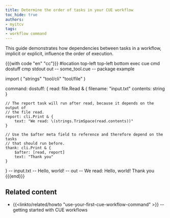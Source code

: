 ```yaml
---
title: Determine the order of tasks in your CUE workflow
toc_hide: true
authors:
- myitcv
tags:
- workflow command
---
```


This guide demonstrates how dependencies between tasks in a workflow, implicit
or explicit, influence the order of execution.

{{{with code "en" "cc"}}}
#location top-left top-left bottom
exec cue cmd dostuff
cmp stdout out
-- some_tool.cue --
package example

import (
	"strings"
	"tool/cli"
	"tool/file"
)

command: dostuff: {
	read: file.Read & {
		filename: "input.txt"
		contents: string
	}

	// The report task will run after read, because it depends on the output of
	// the file read.
	report: cli.Print & {
		text: "We read: \(strings.TrimSpace(read.contents))"
	}

	// Use the $after meta field to reference and therefore depend on the tasks
	// that should run before.
	thank: cli.Print & {
		$after: [read, report]
		text: "Thank you"
	}
}
-- input.txt --
Hello, world!
-- out --
We read: Hello, world!
Thank you
{{{end}}}

## Related content

- {{<linkto/related/howto "use-your-first-cue-workflow-command" >}}
  -- getting started with CUE workflows
